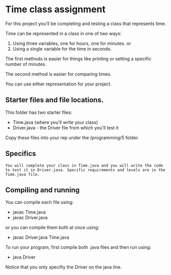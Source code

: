 # Time class assignment 

For this project you'll be completing and testing a class that represents time.

Time can be represented in a class in one of two ways:
1. Using three variables, one for hours, one for minutes.
or
2. Using a single variable  for the time in seconds.

The first methods is easier for things like printing or setting a
specific number of minutes.

The second method is easier for comparing times.

You can use either representation for your project.

## Starter files and file locations.

This folder has two starter files:
- Time.java (where you'll write your class)
- Driver.java - the Driver file from which you'll test it

Copy these files into your rep under the /programming/5 folder.


## Specifics

	You will complete your class in Time.java and you will write the code to test it in Driver.java. Specific requirements and levels are in the Time.java file.
	
## Compiling and running 

You can compile each file using:
- javac Time.java
- javac Driver.java

or you can compile them both at once using:
- javac Driver.java Time.java

To run your program, first compile both .java files and then run using:
- java Driver

Notice that you only specifiy the Driver on the java line.

